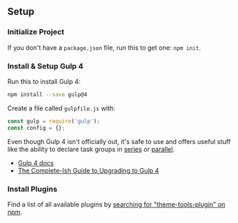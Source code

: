 ## Setup

### Initialize Project

If you don't have a `package.json` file, run this to get one: `npm init`.

### Install & Setup Gulp 4

Run this to install Gulp 4:

```bash
npm install --save gulp@4
```

Create a file called `gulpfile.js` with:

```js
const gulp = require('gulp');
const config = {};
```

Even though Gulp 4 isn't officially out, it's safe to use and offers useful stuff like the ability to declare task groups in [series](https://github.com/gulpjs/gulp/blob/4.0/docs/API.md#gulpseriestasks) or [parallel](https://github.com/gulpjs/gulp/blob/4.0/docs/API.md#gulpparalleltasks).

- [Gulp 4 docs](https://github.com/gulpjs/gulp/tree/4.0/docs)
- [The Complete-Ish Guide to Upgrading to Gulp 4](https://www.joezimjs.com/javascript/complete-guide-upgrading-gulp-4/)

### Install Plugins

Find a list of all available plugins by [searching for "theme-tools-plugin" on npm](https://www.npmjs.com/browse/keyword/theme-tools-plugin).
